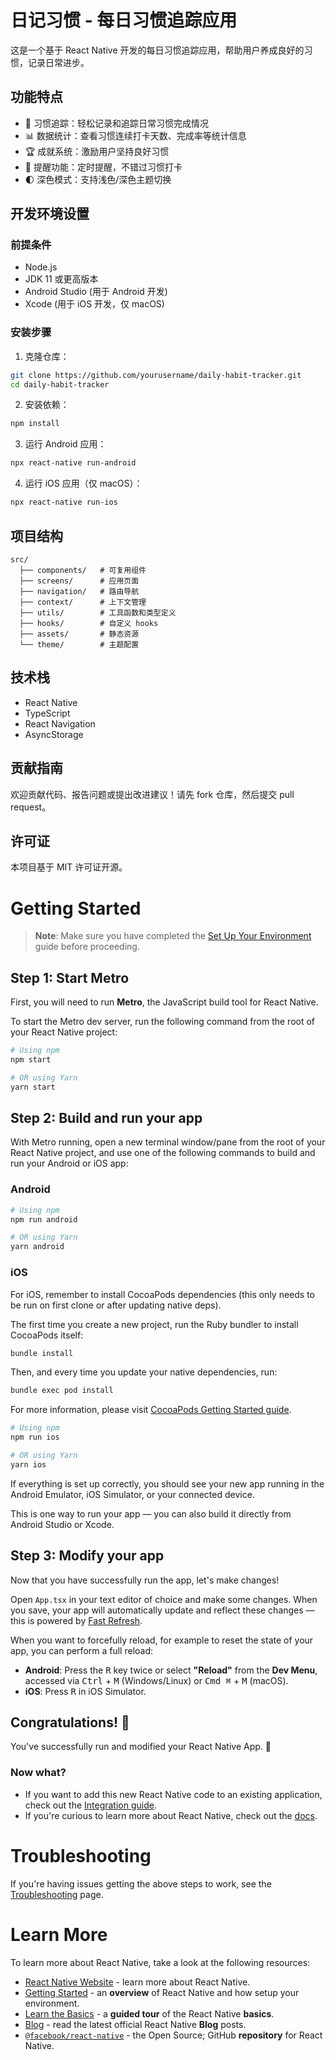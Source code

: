# 日记习惯 - 每日习惯追踪应用

这是一个基于 React Native 开发的每日习惯追踪应用，帮助用户养成良好的习惯，记录日常进步。

## 功能特点

- 💪 习惯追踪：轻松记录和追踪日常习惯完成情况
- 📊 数据统计：查看习惯连续打卡天数、完成率等统计信息
- 🏆 成就系统：激励用户坚持良好习惯
- 🔔 提醒功能：定时提醒，不错过习惯打卡
- 🌓 深色模式：支持浅色/深色主题切换

## 开发环境设置

### 前提条件

- Node.js
- JDK 11 或更高版本
- Android Studio (用于 Android 开发)
- Xcode (用于 iOS 开发，仅 macOS)

### 安装步骤

1. 克隆仓库：
```bash
git clone https://github.com/yourusername/daily-habit-tracker.git
cd daily-habit-tracker
```

2. 安装依赖：
```bash
npm install
```

3. 运行 Android 应用：
```bash
npx react-native run-android
```

4. 运行 iOS 应用（仅 macOS）：
```bash
npx react-native run-ios
```

## 项目结构

```
src/
  ├── components/   # 可复用组件
  ├── screens/      # 应用页面
  ├── navigation/   # 路由导航
  ├── context/      # 上下文管理
  ├── utils/        # 工具函数和类型定义
  ├── hooks/        # 自定义 hooks
  ├── assets/       # 静态资源
  └── theme/        # 主题配置
```

## 技术栈

- React Native
- TypeScript
- React Navigation
- AsyncStorage

## 贡献指南

欢迎贡献代码、报告问题或提出改进建议！请先 fork 仓库，然后提交 pull request。

## 许可证

本项目基于 MIT 许可证开源。

# Getting Started

> **Note**: Make sure you have completed the [Set Up Your Environment](https://reactnative.dev/docs/set-up-your-environment) guide before proceeding.

## Step 1: Start Metro

First, you will need to run **Metro**, the JavaScript build tool for React Native.

To start the Metro dev server, run the following command from the root of your React Native project:

```sh
# Using npm
npm start

# OR using Yarn
yarn start
```

## Step 2: Build and run your app

With Metro running, open a new terminal window/pane from the root of your React Native project, and use one of the following commands to build and run your Android or iOS app:

### Android

```sh
# Using npm
npm run android

# OR using Yarn
yarn android
```

### iOS

For iOS, remember to install CocoaPods dependencies (this only needs to be run on first clone or after updating native deps).

The first time you create a new project, run the Ruby bundler to install CocoaPods itself:

```sh
bundle install
```

Then, and every time you update your native dependencies, run:

```sh
bundle exec pod install
```

For more information, please visit [CocoaPods Getting Started guide](https://guides.cocoapods.org/using/getting-started.html).

```sh
# Using npm
npm run ios

# OR using Yarn
yarn ios
```

If everything is set up correctly, you should see your new app running in the Android Emulator, iOS Simulator, or your connected device.

This is one way to run your app — you can also build it directly from Android Studio or Xcode.

## Step 3: Modify your app

Now that you have successfully run the app, let's make changes!

Open `App.tsx` in your text editor of choice and make some changes. When you save, your app will automatically update and reflect these changes — this is powered by [Fast Refresh](https://reactnative.dev/docs/fast-refresh).

When you want to forcefully reload, for example to reset the state of your app, you can perform a full reload:

- **Android**: Press the <kbd>R</kbd> key twice or select **"Reload"** from the **Dev Menu**, accessed via <kbd>Ctrl</kbd> + <kbd>M</kbd> (Windows/Linux) or <kbd>Cmd ⌘</kbd> + <kbd>M</kbd> (macOS).
- **iOS**: Press <kbd>R</kbd> in iOS Simulator.

## Congratulations! :tada:

You've successfully run and modified your React Native App. :partying_face:

### Now what?

- If you want to add this new React Native code to an existing application, check out the [Integration guide](https://reactnative.dev/docs/integration-with-existing-apps).
- If you're curious to learn more about React Native, check out the [docs](https://reactnative.dev/docs/getting-started).

# Troubleshooting

If you're having issues getting the above steps to work, see the [Troubleshooting](https://reactnative.dev/docs/troubleshooting) page.

# Learn More

To learn more about React Native, take a look at the following resources:

- [React Native Website](https://reactnative.dev) - learn more about React Native.
- [Getting Started](https://reactnative.dev/docs/environment-setup) - an **overview** of React Native and how setup your environment.
- [Learn the Basics](https://reactnative.dev/docs/getting-started) - a **guided tour** of the React Native **basics**.
- [Blog](https://reactnative.dev/blog) - read the latest official React Native **Blog** posts.
- [`@facebook/react-native`](https://github.com/facebook/react-native) - the Open Source; GitHub **repository** for React Native.
